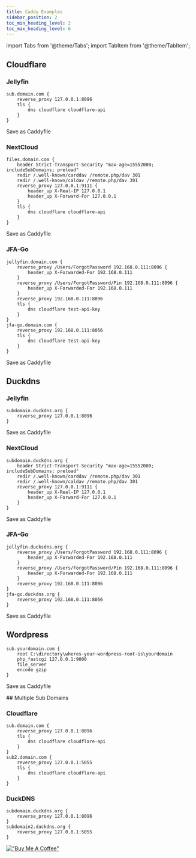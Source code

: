 ```yaml
---
title: Caddy Examples
sidebar_position: 2
toc_min_heading_level: 2
toc_max_heading_level: 6
---
```


import Tabs from '@theme/Tabs';
import TabItem from '@theme/TabItem';

<Tabs>
  <TabItem value="Cloudflare" label="Cloudflare Examples" default>

## Cloudflare

### Jellyfin

```
sub.domain.com {
    reverse_proxy 127.0.0.1:8096
    tls {
        dns cloudflare cloudflare-api
    }
}
```

Save as
Caddyfile

### NextCloud

```
files.domain.com {
    header Strict-Transport-Security "max-age=15552000; includeSubDomains; preload"
    redir /.well-known/carddav /remote.php/dav 301
    redir /.well-known/caldav /remote.php/dav 301
    reverse_proxy 127.0.0.1:9111 {
        header_up X-Real-IP 127.0.0.1
        header_up X-Forward-For 127.0.0.1
    }
    tls {
        dns cloudflare cloudflare-api
    }
}
```

Save as
Caddyfile

### JFA-Go

```
jellyfin.domain.com {
    reverse_proxy /Users/ForgotPassword 192.168.0.111:8096 {
        header_up X-Forwarded-For 192.168.0.111
    }
    reverse_proxy /Users/ForgotPassword/Pin 192.168.0.111:8096 {
        header_up X-Forwarded-For 192.168.0.111
    }
    reverse_proxy 192.168.0.111:8096
    tls {
        dns cloudflare test-api-key
    }
}
jfa-go.domain.com {
    reverse_proxy 192.168.0.111:8056
    tls {
        dns cloudflare test-api-key
    }
}
```

Save as
Caddyfile

  </TabItem>

<TabItem value="Duckdns" label="Duckdns Examples">

## Duckdns


### Jellyfin

```
subdomain.duckdns.org {
    reverse_proxy 127.0.0.1:8096
}
```

Save as 
Caddyfile

### NextCloud

```
subdomain.duckdns.org {
    header Strict-Transport-Security "max-age=15552000; includeSubDomains; preload"
    redir /.well-known/carddav /remote.php/dav 301
    redir /.well-known/caldav /remote.php/dav 301
    reverse_proxy 127.0.0.1:9111 {
        header_up X-Real-IP 127.0.0.1
        header_up X-Forward-For 127.0.0.1
    }
}
```

Save as
Caddyfile

### JFA-Go

```
jellyfin.ducksdns.org {
    reverse_proxy /Users/ForgotPassword 192.168.0.111:8096 {
        header_up X-Forwarded-For 192.168.0.111
    }
    reverse_proxy /Users/ForgotPassword/Pin 192.168.0.111:8096 {
        header_up X-Forwarded-For 192.168.0.111
    }
    reverse_proxy 192.168.0.111:8096
}
jfa-go.duckdns.org {
    reverse_proxy 192.168.0.111:8056
}
```

Save as
Caddyfile

## Wordpress

```
sub.yourdomain.com {
    root C:\directory\wheres-your-wordpress-root-is\yourdomain
    php_fastcgi 127.0.0.1:9000
    file_server
    encode gzip
}
```

Save as 
Caddyfile

  </TabItem>

<TabItem value="multi-sub-domains" label="Multiple Sub Domains Example">
## Multiple Sub Domains

### Cloudflare

```
sub.domain.com {
    reverse_proxy 127.0.0.1:8096
    tls {
        dns cloudflare cloudflare-api
    }
}
sub2.domain.com {
    reverse_proxy 127.0.0.1:5055
    tls {
        dns cloudflare cloudflare-api
    }
}
```

### DuckDNS

```
subdomain.duckdns.org {
    reverse_proxy 127.0.0.1:8096
}
subdomain2.duckdns.org {
    reverse_proxy 127.0.0.1:5055
}
```

  </TabItem>
</Tabs>

[!["Buy Me A Coffee"](https://www.buymeacoffee.com/assets/img/custom_images/orange_img.png)](https://www.buymeacoffee.com/demonwarriortech)